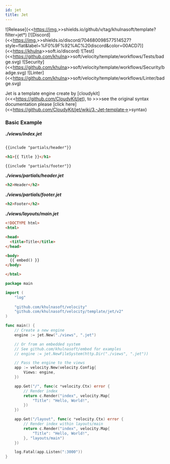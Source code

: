 ```yaml
---
id: jet
title: Jet
---
```


![Release](<<<https://img.>>>shields.io/github/v/tag/khulnasoft/template?filter=jet*)
[![Discord](<<<https://img.>>>shields.io/discord/704680098577514527?style=flat&label=%F0%9F%92%AC%20discord&color=00ACD7)](<<<https://khulna>>>soft.io/discord)
![Test](<<<https://github.com/khulna>>>soft/velocity/template/workflows/Tests/badge.svg)
![Security](<<<https://github.com/khulna>>>soft/velocity/template/workflows/Security/badge.svg)
![Linter](<<<https://github.com/khulna>>>soft/velocity/template/workflows/Linter/badge.svg)

Jet is a template engine create by [cloudykit](<<<https://github.com/CloudyKit/jet), to >>>see the original syntax documentation please [click here](<<<https://github.com/CloudyKit/jet/wiki/3.-Jet-template->>>syntax)

### Basic Example

_**./views/index.jet**_
```html  

{{include "partials/header"}}

<h1>{{ Title }}</h1>

{{include "partials/footer"}}
```  

_**./views/partials/header.jet**_
```html
<h2>Header</h2>
```  

_**./views/partials/footer.jet**_
```html
<h2>Footer</h2>
```  

_**./views/layouts/main.jet**_
```html
<!DOCTYPE html>
<html>

<head>
  <title>Title</title>
</head>

<body>
  {{ embed() }}
</body>

</html>
```  


```go
package main

import (
	"log"
	
	"github.com/khulnasoft/velocity"
	"github.com/khulnasoft/velocity/template/jet/v2"
)

func main() {
	// Create a new engine
	engine := jet.New("./views", ".jet")

	// Or from an embedded system
	// See github.com/khulnasoft/embed for examples
	// engine := jet.NewFileSystem(http.Dir("./views", ".jet"))

	// Pass the engine to the views
	app := velocity.New(velocity.Config{
		Views: engine,
	})

	app.Get("/", func(c *velocity.Ctx) error {
		// Render index
		return c.Render("index", velocity.Map{
			"Title": "Hello, World!",
		})
	})

	app.Get("/layout", func(c *velocity.Ctx) error {
		// Render index within layouts/main
		return c.Render("index", velocity.Map{
			"Title": "Hello, World!",
		}, "layouts/main")
	})

	log.Fatal(app.Listen(":3000"))
}

```
